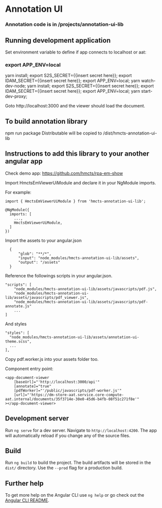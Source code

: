 # Annotation UI 
### Annotation code is in /projects/annotation-ui-lib
## Running development application
Set environment variable to define if app connects to localhost or aat:
### export APP_ENV=local

yarn install; export S2S_SECRET={{insert secret here}}; export IDAM_SECRET={{insert secret here}}; export APP_ENV=local; yarn watch-dev-node;
yarn install; export S2S_SECRET={{insert secret here}}; export IDAM_SECRET={{insert secret here}}; export APP_ENV=local; yarn start-dev-proxy;

Goto http://localhost:3000 and the viewer should load the document.

## To build annotation library
npm run package
Distributable will be copied to /dist/hmcts-annotation-ui-lib

## Instructions to add this library to your another angular app
Check demo app:
https://github.com/hmcts/rpa-em-show

Import HmctsEmViewerUiModule and declare it in your NgModule imports.

For example:
```
import { HmctsEmViewerUiModule } from 'hmcts-annotation-ui-lib';

@NgModule({
  imports: [
    ...,
    HmctsEmViewerUiModule,
  ]
})
```
Import the assets to your angular.json
```
  {
      "glob": "**/*",
      "input": "node_modules/hmcts-annotation-ui-lib/assets",
      "output": "/assets"
  }
```
Reference the followings scripts in your angular.json.
```
"scripts": [
    "node_modules/hmcts-annotation-ui-lib/assets/javascripts/pdf.js",
    "node_modules/hmcts-annotation-ui-lib/assets/javascripts/pdf_viewer.js",
    "node_modules/hmcts-annotation-ui-lib/assets/javascripts/pdf-annotate.js"
    ...
]
```

And styles
```
"styles": [
  "node_modules/hmcts-annotation-ui-lib/assets/annotation-ui-theme.scss",
  ...
],
```

Copy pdf.worker.js into your assets folder too.

Component entry point:
```
<app-document-viewer
    [baseUrl]="'http://localhost:3000/api'"
    [annotate]="true"
    [pdfWorker]="'/public/javascripts/pdf-worker.js'"
    [url]="'https://dm-store-aat.service.core-compute-aat.internal/documents/35f3714e-30e0-45d6-b4fb-08f51c271f8e'"
></app-document-viewer>
```

## Development server

Run `ng serve` for a dev server. Navigate to `http://localhost:4200`. The app will automatically reload if you change any of the source files.

## Build

Run `ng build` to build the project. The build artifacts will be stored in the `dist/` directory. Use the `--prod` flag for a production build.

## Further help

To get more help on the Angular CLI use `ng help` or go check out the [Angular CLI README](https://github.com/angular/angular-cli/blob/master/README.md).
